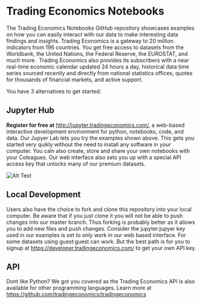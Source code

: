 # Trading Economics Notebooks

The Trading Economics Notebooks GitHub repository showcases examples on how you can easily interact with our data to make interesting data findings and insights. 
Trading Economics is a gateway to 20 million indicators from 196 countries. You get free access to datasets from the Worldbank, the United Nations, the Federal Reserve, the EUROSTAT, and much more.  Trading Economics also provides its subscribers with a near real-time economic calendar updated 24 hours a day, historical data time series sourced recently and directly from national statistics offices, quotes for thousands of financial markets, and active support. 


You have 3 alternatives to get started:


## Jupyter Hub

**Register for free at** http://jupyter.tradingeconomics.com/, a web-based interactive development environment for python, notebooks, code, and data. Our Jupyer Lab lets you try the examples shown above. This gets you started very quikly without the need to install any software in your computer. You caln also create, store and share your own notebooks with your Coleagues. Our web interface also sets you up with a special API access key that unlocks many of our premium datasets.



![Alt Text](https://i0.wp.com/neptune.ai/wp-content/uploads/jupyter-dash.gif)



## Local Development

Users also have the choice to fork and clone this repository into your local computer. Be aware that if you just clone it you will not be able to push changes into our master branch. Thus forking is probably better as it allows you to add new files and push changes. Consider the jupyter:jupyer key used in our examples is set to only work in our web based interface. For some datasets using guest:guest can work. But the best path is for you to signup at https://developer.tradingeconomics.com/ to get your own API key.




## API

Dont like Python? We got you covered as the Trading Economics API is also available for other programming languages. Learn more at https://github.com/tradingeconomics/tradingeconomics 


